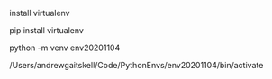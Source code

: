install virtualenv

pip install virtualenv

python -m venv env20201104

/Users/andrewgaitskell/Code/PythonEnvs/env20201104/bin/activate


